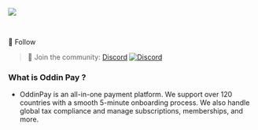 ![](https://cdn.oddinpay.com/oddin-payments.webp)


<br>


🔔 Follow

> 🍻 Join the community:  <a href="https://discord.gg/PJjXggtYAm" alt="oddinpay">Discord</a>
> [![Discord](https://cdn.statically.io/gh/sachinsenal0x64/picx-images-hosting@master/discord.72y8nlaw5mdc.webp)](Discord)


### What is Oddin Pay ?

- OddinPay is an all-in-one payment platform. We support over 120 countries with a smooth 5-minute onboarding process. We also handle global tax compliance and manage subscriptions, memberships, and more.


